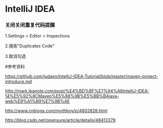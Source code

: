 # IntelliJ IDEA

### 关闭关闭重复代码提醒
  1.Settings > Editor > Inspections

  2.搜索"Duplicates Code"

  3.取消勾选


#参考资料

https://github.com/judasn/IntelliJ-IDEA-Tutorial/blob/master/maven-project-introduce.md

http://mark.leanote.com/post/%E4%BD%BF%E7%94%A8IntelliJ-IDEA-14%E5%92%8CMaven%E5%88%9B%E5%BB%BAjava-web%E9%A1%B9%E7%9B%AE


http://www.cnblogs.com/mythboy/p/4802828.html

http://blog.csdn.net/opensure/article/details/48413379

